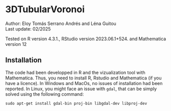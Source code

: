
# 3DTubularVoronoi #

Author: Eloy Tomás Serrano Andrés and Léna Guitou \
Last update: 02/2025

Tested on R version 4.3.1., RStudio version 2023.06.1+524. and Mathematica version 12


## Installation ##

The code had been developped in R and the vizualization tool with Mathematica. Thus, you need to install R, Rstudio and Mathematica (if you have a licence). In Windows and MacOs, no issues of installation had been reported. In Linux, you might face an issue with ``` gdal ```, that can be simply solved using the following command:

``` sudo apt-get install gdal-bin proj-bin libgdal-dev libproj-dev ```

